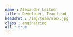 ```yaml
---
name : Alexander Leitner
title : Developer, Team Lead
headshot : /img/team/alex.jpg
class : engineering
all : true
---
```

